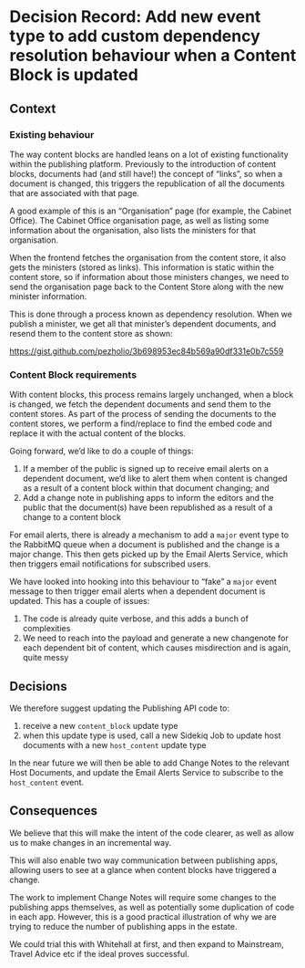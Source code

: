 # Decision Record: Add new event type to add custom dependency resolution behaviour when a Content Block is updated

## Context

### Existing behaviour

The way content blocks are handled leans on a lot of existing functionality within the publishing platform. 
Previously to the introduction of content blocks, documents had (and still have!) the concept of “links”, so when a 
document is changed, this triggers the republication of all the documents that are associated with that page.

A good example of this is an “Organisation” page (for example, the Cabinet Office). The Cabinet Office organisation 
page, as well as listing some information about the organisation, also lists the ministers for that organisation.

When the frontend fetches the organisation from the content store, it also gets the ministers (stored as links). 
This information is static within the content store, so if information about those ministers changes, we need to 
send the organisation page back to the Content Store along with the new minister information.

This is done through a process known as dependency resolution. When we publish a minister, we get all that 
minister’s dependent documents, and resend them to the content store as shown:

https://gist.github.com/pezholio/3b698953ec84b569a90df331e0b7c559

### Content Block requirements

With content blocks, this process remains largely unchanged, when a block is changed, we fetch the dependent 
documents and send them to the content stores. As part of the process of sending the documents to the content stores,
we perform a find/replace to find the embed code and replace it with the actual content of the blocks.

Going forward, we’d like to do a couple of things:

1. If a member of the public is signed up to receive email alerts on a dependent document, we’d like to alert them 
   when content is changed as a result of a content block within that document changing; and
2. Add a change note in publishing apps to inform the editors and the public that the document(s) have been 
   republished as a result of a change to a content block

For email alerts, there is already a mechanism to add a `major` event type to the RabbitMQ queue when a document is 
published and the change is a major change. This then gets picked up by the Email Alerts Service, which then 
triggers email notifications for subscribed users.

We have looked into hooking into this behaviour to “fake” a `major` event message to then trigger email alerts when 
a dependent document is updated. This has a couple of issues:

1. The code is already quite verbose, and this adds a bunch of complexities
2. We need to reach into the payload and generate a new changenote for each dependent bit of content, which causes 
   misdirection and is again, quite messy

## Decisions

We therefore suggest updating the Publishing API code to:
1. receive a new `content_block` update type 
2. when this update type is used, call a new Sidekiq Job to update host documents with a new `host_content` update type

In the near future we will then be able to add Change Notes to the relevant Host Documents, and update the Email Alerts 
Service to subscribe to the `host_content` event.

## Consequences

We believe that this will make the intent of the code clearer, as well as allow us to make changes in an incremental way.

This will also enable two way communication between publishing apps, allowing users to see at a glance when content 
blocks have triggered a change.

The work to implement Change Notes will require some changes to the publishing apps themselves, as 
well as potentially some duplication of code in each app. However, this is a good practical illustration of why we 
are trying to reduce the number of publishing apps in the estate.

We could trial this with Whitehall at first, and then expand to Mainstream, Travel Advice etc if the ideal proves 
successful.



